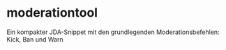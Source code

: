 # moderationtool
Ein kompakter JDA-Snippet mit den grundlegenden Moderationsbefehlen: Kick, Ban und Warn
